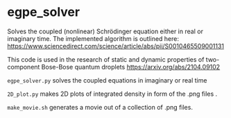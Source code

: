 # egpe_solver


Solves the coupled (nonlinear) Schrödinger equation either in real or imaginary time. The implemented algorithm is outlined here: https://www.sciencedirect.com/science/article/abs/pii/S0010465509001131

This code is used in the research of static and dynamic properties of two-component Bose-Bose quantum droplets
https://arxiv.org/abs/2104.09102

`egpe_solver.py` solves the coupled equations in imaginary or real time 

`2D_plot.py` makes 2D plots of integrated density in form of the .png files . 

`make_movie.sh` generates a movie out of a collection of .png files. 